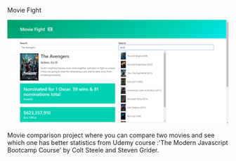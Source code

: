 Movie Fight

![Design Preview for Movie Fight project](/images/movie-fight-preview.png)

Movie comparison project where you can compare two movies and see which one has better statistics from Udemy course :'The Modern Javascript Bootcamp Course' by Colt Steele and Steven Grider.
